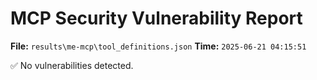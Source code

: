 # MCP Security Vulnerability Report
**File:** `results\me-mcp\tool_definitions.json`
**Time:** `2025-06-21 04:15:51`

✅ No vulnerabilities detected.